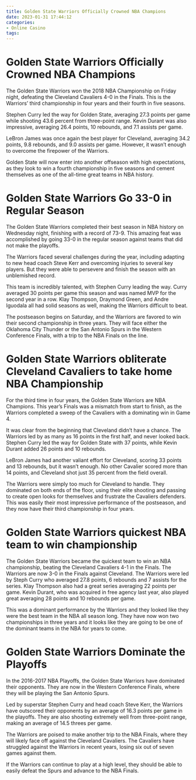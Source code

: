 ```yaml
---
title: Golden State Warriors Officially Crowned NBA Champions
date: 2023-01-31 17:44:12
categories:
- Online Casino
tags:
---
```



#  Golden State Warriors Officially Crowned NBA Champions

The Golden State Warriors won the 2018 NBA Championship on Friday night, defeating the Cleveland Cavaliers 4-0 in the Finals. This is the Warriors’ third championship in four years and their fourth in five seasons.

Stephen Curry led the way for Golden State, averaging 27.3 points per game while shooting 43.6 percent from three-point range. Kevin Durant was also impressive, averaging 26.4 points, 10 rebounds, and 7.1 assists per game.

LeBron James was once again the best player for Cleveland, averaging 34.2 points, 9.8 rebounds, and 9.0 assists per game. However, it wasn’t enough to overcome the firepower of the Warriors.

Golden State will now enter into another offseason with high expectations, as they look to win a fourth championship in five seasons and cement themselves as one of the all-time great teams in NBA history.

#  Golden State Warriors Go 33-0 in Regular Season

The Golden State Warriors completed their best season in NBA history on Wednesday night, finishing with a record of 73-9. This amazing feat was accomplished by going 33-0 in the regular season against teams that did not make the playoffs.

The Warriors faced several challenges during the year, including adapting to new head coach Steve Kerr and overcoming injuries to several key players. But they were able to persevere and finish the season with an unblemished record.

This team is incredibly talented, with Stephen Curry leading the way. Curry averaged 30 points per game this season and was named MVP for the second year in a row. Klay Thompson, Draymond Green, and Andre Iguodala all had solid seasons as well, making the Warriors difficult to beat.

The postseason begins on Saturday, and the Warriors are favored to win their second championship in three years. They will face either the Oklahoma City Thunder or the San Antonio Spurs in the Western Conference Finals, with a trip to the NBA Finals on the line.

#  Golden State Warriors obliterate Cleveland Cavaliers to take home NBA Championship

For the third time in four years, the Golden State Warriors are NBA Champions. This year’s Finals was a mismatch from start to finish, as the Warriors completed a sweep of the Cavaliers with a dominating win in Game 4.

It was clear from the beginning that Cleveland didn’t have a chance. The Warriors led by as many as 16 points in the first half, and never looked back. Stephen Curry led the way for Golden State with 37 points, while Kevin Durant added 26 points and 10 rebounds.

LeBron James had another valiant effort for Cleveland, scoring 33 points and 13 rebounds, but it wasn’t enough. No other Cavalier scored more than 14 points, and Cleveland shot just 35 percent from the field overall.

The Warriors were simply too much for Cleveland to handle. They dominated on both ends of the floor, using their elite shooting and passing to create open looks for themselves and frustrate the Cavaliers defenders. This was easily their most impressive performance of the postseason, and they now have their third championship in four years.

#  Golden State Warriors quickest NBA team to win championship

The Golden State Warriors became the quickest team to win an NBA championship, beating the Cleveland Cavaliers 4-1 in the Finals. The Warriors are now 3-0 in the Finals against Cleveland. The Warriors were led by Steph Curry who averaged 27.8 points, 6 rebounds and 7 assists for the series. Klay Thompson also had a great series averaging 22 points per game. Kevin Durant, who was acquired in free agency last year, also played great averaging 28 points and 10 rebounds per game.

This was a dominant performance by the Warriors and they looked like they were the best team in the NBA all season long. They have now won two championships in three years and it looks like they are going to be one of the dominant teams in the NBA for years to come.

#  Golden State Warriors Dominate the Playoffs

In the 2016-2017 NBA Playoffs, the Golden State Warriors have dominated their opponents. They are now in the Western Conference Finals, where they will be playing the San Antonio Spurs.

Led by superstar Stephen Curry and head coach Steve Kerr, the Warriors have outscored their opponents by an average of 16.3 points per game in the playoffs. They are also shooting extremely well from three-point range, making an average of 14.5 threes per game.

The Warriors are poised to make another trip to the NBA Finals, where they will likely face off against the Cleveland Cavaliers. The Cavaliers have struggled against the Warriors in recent years, losing six out of seven games against them.

If the Warriors can continue to play at a high level, they should be able to easily defeat the Spurs and advance to the NBA Finals.